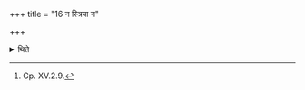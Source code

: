 +++
title = "16 न स्त्रिया न"

+++

<details><summary>थिते</summary>

16. He should not converse with a woman (and) with a Śūdra.[^1]  

[^1]: Cp. XV.2.9. 

</details>
